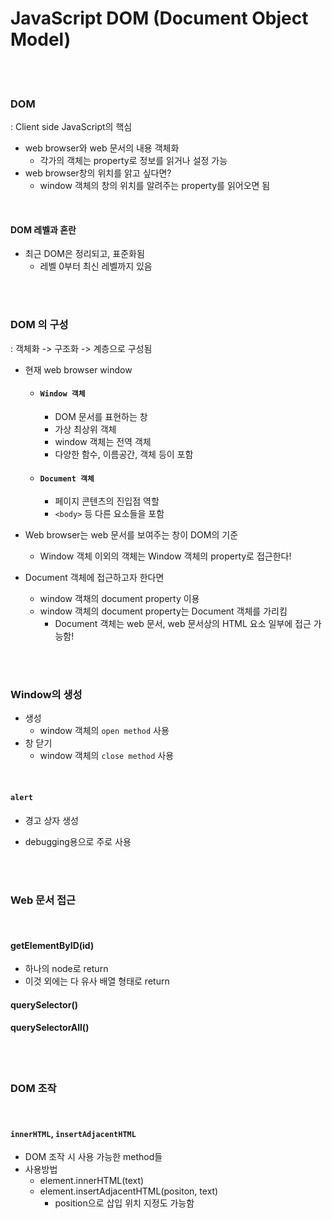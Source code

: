 # JavaScript DOM (Document Object Model)

<br>

<br>

### DOM

: Client side JavaScript의 핵심

- web browser와 web 문서의 내용 객체화
  - 각가의 객체는 property로 정보를 읽거나 설정 가능
- web browser창의 위치를 앍고 싶다면?
  - window 객체의 창의 위치를 알려주는 property를 읽어오면 됨

<br>

#### DOM 레벨과 혼란

- 최근 DOM은 정리되고, 표준화됨
  - 레벨 0부터 최신 레벨까지 있음

<br>

<br>

### DOM 의 구성

: 객체화 -> 구조화 -> 계층으로 구성됨

- 현재 web browser window

  - #### `Window 객체`

    - DOM 문서를 표현하는 창
    - 가상 최상위 객체
    - window 객체는 전역 객체
    - 다양한 함수, 이름공간, 객체 등이 포함

  - #### `Document 객체`

    - 페이지 콘텐츠의 진입점 역할
    - `<body>` 등 다른 요소들을 포함

- Web browser는 web 문서를 보여주는 창이 DOM의 기준

  - Window 객체 이외의 객체는 Window 객체의 property로 접근한다!

- Document 객체에 접근하고자 한다면

  - window 객채의 document property 이용
  - window 객체의 document property는 Document 객체를 가리킴
    - Document 객체는 web 문서, web 문서상의 HTML 요소 일부에 접근 가능함!

<br>

<br>

### Window의 생성

- 생성
  - window 객체의 `open method` 사용
- 창 닫기
  - window 객체의 `close method` 사용

<br>

#### `alert`

- 경고 상자 생성

- debugging용으로 주로 사용

<br>

<br>

### Web 문서 접근

<br>

#### getElementByID(id)

- 하나의 node로 return
- 이것 외에는 다 유사 배열 형태로 return 

#### querySelector()



#### querySelectorAll()

<br>

<br>

### DOM 조작

<br>

#### `innerHTML`, `insertAdjacentHTML`

- DOM 조작 시 사용 가능한 method들
- 사용방법
  - element.innerHTML(text)
  - element.insertAdjacentHTML(positon, text)
    - position으로 삽입 위치 지정도 가능함

<br>

<br>